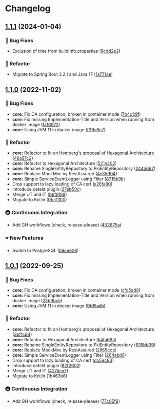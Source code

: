 # Changelog

## [1.1.1](https://github.com/eliezio/simple-pki/compare/v1.1.0...v1.1.1) (2024-01-04)


### 🐞 Bug Fixes

* Exclusion of time from buildInfo.properties ([8cdd2e2](https://github.com/eliezio/simple-pki/commit/8cdd2e27159cc2f5c5cd5f9f949c27b8940693b6))


### 🚧 Refactor

* Migrate to Spring Boot 3.2.1 and Java 17 ([1a771ae](https://github.com/eliezio/simple-pki/commit/1a771ae0aaf6e54e006c4ae1fe46d8ccee7b9b09))

## [1.1.0](https://github.com/eliezio/simple-pki/compare/v1.0.0...v1.1.0) (2022-11-02)


### 🐞 Bug Fixes

* **core:** Fix CA configuration, broken in container mode ([7b4c29f](https://github.com/eliezio/simple-pki/commit/7b4c29ff4a3a6b05fe94914dc9cc102f5987da13))
* **core:** Fix missing Implementation-Title and Version when running from docker image ([1af6972](https://github.com/eliezio/simple-pki/commit/1af69721e5eca009dc1f978d78157bcab9d886fa))
* **core:** Using JVM 11 in docker image ([f36c6e7](https://github.com/eliezio/simple-pki/commit/f36c6e7b2266d160824db4ad5f84d917dc0f404b))


### 🚧 Refactor

* **core:** Refactor to fit on Homberg's proposal of Hexagonal Architecture ([46a57c2](https://github.com/eliezio/simple-pki/commit/46a57c2e26fde892879a8370276cae77ca378485))
* **core:** Refactor to Hexagonal Architecture ([521e302](https://github.com/eliezio/simple-pki/commit/521e30248cb36e6c63d19a6d0b288bb19cf119a8))
* **core:** Rename SingleEntityRepository to PkiEntityRepository ([244b697](https://github.com/eliezio/simple-pki/commit/244b697ee3222b3f0e495e4c9107e8bfa1688cbc))
* **core:** Replace MockMvc by RestAssured ([4e35904](https://github.com/eliezio/simple-pki/commit/4e359048e7ed18a028491d10de41888b67b4152a))
* **core:** Simple ServiceEventLogger using Filter ([8719b9b](https://github.com/eliezio/simple-pki/commit/8719b9bf97c3f09e5d58390fec44532a2ec8c008))
* Drop support to lazy loading of CA cert ([a26fa80](https://github.com/eliezio/simple-pki/commit/a26fa80d0e812ea33ab22fdd283d41c73dbd55fd))
* Introduce detekt plugin ([27eb50c](https://github.com/eliezio/simple-pki/commit/27eb50c85bc9b821b19b388cf978762a350fd15b))
* Merge UT and IT ([b6f8f88](https://github.com/eliezio/simple-pki/commit/b6f8f8868754f4d4c9c5a7476eaea92adbe6f222))
* Migrate to Kotlin ([0bc1300](https://github.com/eliezio/simple-pki/commit/0bc13002b159cbb0effe2c3afef257df5d18a129))


### 🚇 Continuous Integration

* Add GH workflows (check, release-please) ([402875a](https://github.com/eliezio/simple-pki/commit/402875a82472e68060d96a01dd78f097fede9d6d))


### ⭐ New Features

* Switch to PostgreSQL ([06cee28](https://github.com/eliezio/simple-pki/commit/06cee28973488e26b3c9c07980b6a5c0ebb03a0a))

## [1.0.1](https://github.com/eliezio/simple-pki/compare/v1.0.0...v1.0.1) (2022-09-25)


### 🐞 Bug Fixes

* **core:** Fix CA configuration, broken in container mode ([cfd5ad8](https://github.com/eliezio/simple-pki/commit/cfd5ad8845eba1582199bf08aa7959df31ac4431))
* **core:** Fix missing Implementation-Title and Version when running from docker image ([23b9bc5](https://github.com/eliezio/simple-pki/commit/23b9bc5cd15c497e26142cf0b40baeaa622a8a6e))
* **core:** Using JVM 11 in docker image ([9fd5adb](https://github.com/eliezio/simple-pki/commit/9fd5adbbdcb842826968b5bcf4905c9fa76914f4))


### 🚧 Refactor

* **core:** Refactor to fit on Homberg's proposal of Hexagonal Architecture ([3bf1c94](https://github.com/eliezio/simple-pki/commit/3bf1c948f8af94a93a6e2a0a2a7dc1f45c910573))
* **core:** Refactor to Hexagonal Architecture ([b4fa69b](https://github.com/eliezio/simple-pki/commit/b4fa69b564a5774484f8798943eb10ccbc1693f9))
* **core:** Rename SingleEntityRepository to PkiEntityRepository ([635bb39](https://github.com/eliezio/simple-pki/commit/635bb39bb1ac8e666372fccb00bfe9bcb2b4b493))
* **core:** Replace MockMvc by RestAssured ([2965cde](https://github.com/eliezio/simple-pki/commit/2965cdeccf814e7810557f9f697ce845ead6603a))
* **core:** Simple ServiceEventLogger using Filter ([264abd6](https://github.com/eliezio/simple-pki/commit/264abd69e887b354c595b675ae594710e11ced75))
* Drop support to lazy loading of CA cert ([cb56483](https://github.com/eliezio/simple-pki/commit/cb564836748c893c2c8262461907384cb853a518))
* Introduce detekt plugin ([82f2602](https://github.com/eliezio/simple-pki/commit/82f2602447c45b005f9827961f485cb719b07ea1))
* Merge UT and IT ([427dce7](https://github.com/eliezio/simple-pki/commit/427dce737fd5b792835972911fe154155a3caab1))
* Migrate to Kotlin ([1b463b8](https://github.com/eliezio/simple-pki/commit/1b463b89b1b0d3e7a1e7c394e9b6693765d2bd06))


### 🚇 Continuous Integration

* Add GH workflows (check, release-please) ([77c05f9](https://github.com/eliezio/simple-pki/commit/77c05f922d9c2cef45c26661a893b05566123cda))
